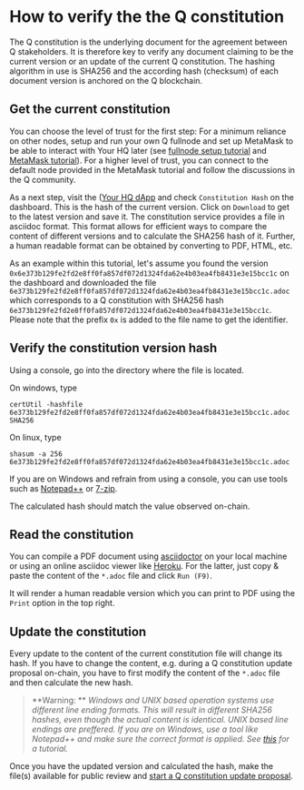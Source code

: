 # How to verify the the Q constitution

The Q constitution is the underlying document for the agreement between Q stakeholders. It is therefore key to verify any document claiming to be the current version or an update of the current Q constitution. The hashing algorithm in use is SHA256 and the according hash (checksum) of each document version is anchored on the Q blockchain.

## Get the current constitution

You can choose the level of trust for the first step: For a minimum reliance on other nodes, setup and run your own Q fullnode and set up MetaMask to be able to interact with Your HQ later (see [fullnode setup tutorial](how_to_setup_fullnode.md) and [MetaMask tutorial](how_to_install_metamask.md)). For a higher level of trust, you can connect to the default node provided in the MetaMask tutorial and follow the discussions in the Q community.

As a next step, visit the ([Your HQ dApp](https://hq.q.org/) and check `Constitution Hash` on the dashboard. This is the hash of the current version. Click on `Download` to get to the latest version and save it. The constitution service provides a file in asciidoc format. This format allows for efficient ways to compare the content of different versions and to calculate the SHA256 hash of it. Further, a human readable format can be obtained by converting to PDF, HTML, etc.

As an example within this tutorial, let's assume you found the version `0x6e373b129fe2fd2e8ff0fa857df072d1324fda62e4b03ea4fb8431e3e15bcc1c` on the dashboard and downloaded the file `6e373b129fe2fd2e8ff0fa857df072d1324fda62e4b03ea4fb8431e3e15bcc1c.adoc` which corresponds to a Q constitution with SHA256 hash `6e373b129fe2fd2e8ff0fa857df072d1324fda62e4b03ea4fb8431e3e15bcc1c`. Please note that the prefix `0x` is added to the file name to get the identifier.

## Verify the constitution version hash

Using a console, go into the directory where the file is located.

On windows, type

```
certUtil -hashfile 6e373b129fe2fd2e8ff0fa857df072d1324fda62e4b03ea4fb8431e3e15bcc1c.adoc SHA256
```

On linux, type
```
shasum -a 256 6e373b129fe2fd2e8ff0fa857df072d1324fda62e4b03ea4fb8431e3e15bcc1c.adoc
```

If you are on Windows and refrain from using a console, you can use tools such as [Notepad++](https://www.technipages.com/how-to-generate-a-hash-in-notepad) or [7-zip](https://www.7-zip.org/).


The calculated hash should match the value observed on-chain.

## Read the constitution

You can compile a PDF document using [asciidoctor](https://asciidoctor.org/docs/asciidoctor-pdf/) on your local machine or using an online asciidoc viewer like  [Heroku](https://thetimetube.herokuapp.com/asciidoc/). For the latter, just copy & paste the content of the `*.adoc` file and click `Run (F9)`.

It will render a human readable version which you can print to PDF using the `Print` option in the top right.

## Update the constitution

Every update to the content of the current constitution file will change its hash. If you have to change the content, e.g. during a Q constitution update proposal on-chain, you have to first modify the content of the `*.adoc` file and then calculate the new hash.


> **Warning: ** *Windows and UNIX based operation systems use different line ending formats. This will result in different SHA256 hashes, even though the actual content is identical. UNIX based line endings are preffered. If you are on Windows, use a tool like Notepad++ and make sure the correct format is applied. See [this](https://support.nesi.org.nz/hc/en-gb/articles/218032857-Converting-from-Windows-style-to-UNIX-style-line-endings) for a tutorial.*


Once you have the updated version and calculated the hash, make the file(s) available for public review and [start a Q constitution update proposal](how_to_exercise_governance_rights.md).
